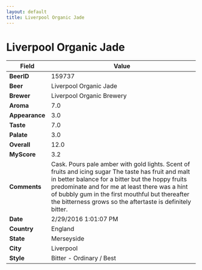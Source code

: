 ```yaml
---
layout: default
title: Liverpool Organic Jade
---
```


# Liverpool Organic Jade

| Field         | Value     |
|---------------|-----------|
| **BeerID** | 159737 |
| **Beer** | Liverpool Organic Jade |
| **Brewer** | Liverpool Organic Brewery |
| **Aroma** | 7.0 |
| **Appearance** | 3.0 |
| **Taste** | 7.0 |
| **Palate** | 3.0 |
| **Overall** | 12.0 |
| **MyScore** | 3.2 |
| **Comments** | Cask. Pours pale amber with gold lights. Scent of fruits and icing sugar The taste has fruit and malt in better balance for a bitter but the hoppy fruits predominate and for me at least there was a hint of bubbly gum in the first mouthful but thereafter the bitterness grows so the aftertaste is definitely bitter. |
| **Date** | 2/29/2016 1:01:07 PM |
| **Country** | England |
| **State** | Merseyside |
| **City** | Liverpool |
| **Style** | Bitter - Ordinary / Best |
